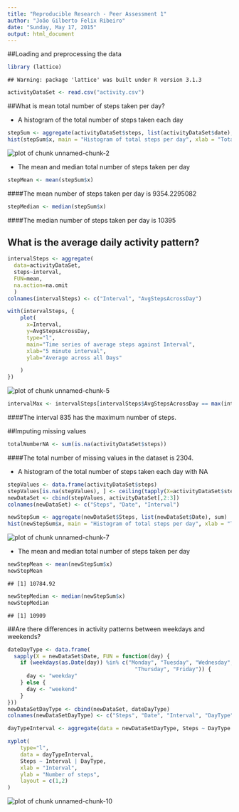 ```yaml
---
title: "Reproducible Research - Peer Assessment 1"
author: "João Gilberto Felix Ribeiro"
date: "Sunday, May 17, 2015"
output: html_document
---
```


##Loading and preprocessing the data


```r
library (lattice)
```

```
## Warning: package 'lattice' was built under R version 3.1.3
```

```r
activityDataSet <- read.csv("activity.csv")
```

##What is mean total number of steps taken per day?

* A histogram of the total number of steps taken each day


```r
stepSum <- aggregate(activityDataSet$steps, list(activityDataSet$date), sum, na.rm=TRUE)
hist(stepSum$x, main = "Histogram of total steps per day", xlab = "Total number of steps", breaks = 13)
```

![plot of chunk unnamed-chunk-2](figure/unnamed-chunk-2-1.png) 

* The mean and median total number of steps taken per day

```r
stepMean <- mean(stepSum$x)
```
####The mean number of steps taken per day is 9354.2295082


```r
stepMedian <- median(stepSum$x)
```
####The median number of steps taken per day is  10395

## What is the average daily activity pattern?


```r
intervalSteps <- aggregate(
  data=activityDataSet,
  steps~interval,
  FUN=mean,
  na.action=na.omit
  )
colnames(intervalSteps) <- c("Interval", "AvgStepsAcrossDay")

with(intervalSteps, {
    plot(
      x=Interval,
      y=AvgStepsAcrossDay,
      type="l",
      main="Time series of average steps against Interval",
      xlab="5 minute interval",
      ylab="Average across all Days"

    )
})
```

![plot of chunk unnamed-chunk-5](figure/unnamed-chunk-5-1.png) 

```r
intervalMax <- intervalSteps[intervalSteps$AvgStepsAcrossDay == max(intervalSteps$AvgStepsAcrossDay), ]
```

####The interval 835 has the maximum number of steps.

##Imputing missing values


```r
totalNumberNA <- sum(is.na(activityDataSet$steps))
```
####The total number of missing values in the dataset is 2304.

* A histogram of the total number of steps taken each day with NA


```r
stepValues <- data.frame(activityDataSet$steps)
stepValues[is.na(stepValues), ] <- ceiling(tapply(X=activityDataSet$steps, INDEX = activityDataSet$interval, FUN=mean, na.rm=TRUE))
newDataSet <- cbind(stepValues, activityDataSet[,2:3])
colnames(newDataSet) <- c("Steps", "Date", "Interval")

newStepSum <- aggregate(newDataSet$Steps, list(newDataSet$Date), sum)
hist(newStepSum$x, main = "Histogram of total steps per day", xlab = "Total number of steps", breaks = 13)
```

![plot of chunk unnamed-chunk-7](figure/unnamed-chunk-7-1.png) 

* The mean and median total number of steps taken per day

```r
newStepMean <- mean(newStepSum$x)
newStepMean
```

```
## [1] 10784.92
```


```r
newStepMedian <- median(newStepSum$x)
newStepMedian
```

```
## [1] 10909
```

##Are there differences in activity patterns between weekdays and weekends?


```r
dateDayType <- data.frame(
  sapply(X = newDataSet$Date, FUN = function(day) {
    if (weekdays(as.Date(day)) %in% c("Monday", "Tuesday", "Wednesday",
                                        "Thursday", "Friday")) {
      day <- "weekday"
    } else {
      day <- "weekend"
    }
}))
newDataSetDayType <- cbind(newDataSet, dateDayType)
colnames(newDataSetDayType) <- c("Steps", "Date", "Interval", "DayType")

dayTypeInterval <- aggregate(data = newDataSetDayType, Steps ~ DayType + Interval, FUN=mean)

xyplot(
    type="l",
    data = dayTypeInterval,
    Steps ~ Interval | DayType,
    xlab = "Interval",
    ylab = "Number of steps",
    layout = c(1,2)
)
```

![plot of chunk unnamed-chunk-10](figure/unnamed-chunk-10-1.png) 
